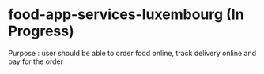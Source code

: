 # food-app-services-luxembourg (In Progress)

Purpose : user should be able to order food online, track delivery online and pay for the order
